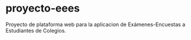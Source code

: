 # proyecto-eees
Proyecto de plataforma web para la aplicacion de Exámenes-Encuestas a Estudiantes de Colegios.
